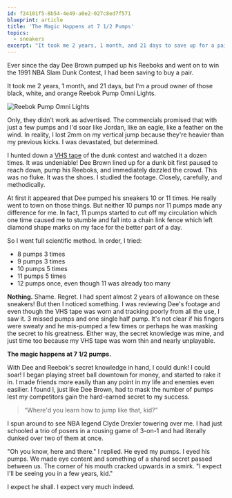 ```yaml
---
id: f24101f5-8b54-4e49-a0e2-027c8ed7f571
blueprint: article
title: 'The Magic Happens at 7 1/2 Pumps'
topics:
  - sneakers
excerpt: "It took me 2 years, 1 month, and 21 days to save up for a pair of Reebok Pumps. When I finally got them, they didn't work as advertised. Or did they?"
---
```

Ever since the day Dee Brown pumped up his Reeboks and went on to win the 1991 NBA Slam Dunk Contest, I had been saving to buy a pair.

It took me 2 years, 1 month, and 21 days, but I'm a proud owner of those black, white, and orange Reebok Pump Omni Lights.

![Reebok Pump Omni Lights](/assets/content/reebok-pumps.jpg)

Only, they didn't work as advertised. The commercials promised that with just a few pumps and I'd soar like Jordan, like an eagle, like a feather on the wind. In reality, I lost 2mm on my vertical jump because they're heavier than my previous kicks. I was devastated, but determined.

I hunted down a [VHS tape](https://www.youtube.com/watch?v=6uD8ZqkoM5E) of the dunk contest and watched it a dozen times. It was undeniable! Dee Brown lined up for a dunk bit first paused to reach down, pump his Reeboks, and immediately dazzled the crowd. This was no fluke. It was the shoes. I studied the footage. Closely, carefully, and methodically.

At first it appeared that Dee pumped his sneakers 10 or 11 times. He really went to town on those things. But neither 10 pumps nor 11 pumps made any difference for me. In fact, 11 pumps started to cut off my circulation which one time caused me to stumble and fall into a chain link fence which left diamond shape marks on my face for the better part of a day.

So I went full scientific method. In order, I tried:

- 8 pumps 3 times
- 9 pumps 3 times
- 10 pumps 5 times
- 11 pumps 5 times
- 12 pumps once, even though 11 was already too many

**Nothing.** Shame. Regret. I had spent almost 2 years of allowance on these sneakers! But then I noticed something. I was reviewing Dee's footage and even though the VHS tape was worn and tracking poorly from all the use, I saw it. 3 missed pumps and one single half pump. It's not clear if his fingers were sweaty and he mis-pumped a few times or perhaps he was masking the secret to his greatness. Either way, the secret knowledge was mine, and just time too because my VHS tape was worn thin and nearly unplayable.

**The magic happens at 7 1/2 pumps.**

With Dee and Reebok's secret knowledge in hand, I could dunk! I could soar! I began playing street ball downtown for money, and started to rake it in. I made friends more easily than any point in my life and enemies even easilier. I found I, just like Dee Brown, had to mask the number of pumps lest my competitors gain the hard-earned secret to my success.

> &ldquo;Where'd you learn how to jump like that, kid?&rdquo;

I spun around to see NBA legend Clyde Drexler towering over me. I had just schooled a trio of posers in a rousing game of 3-on-1 and had literally dunked over two of them at once.

"Oh you know, here and there." I replied. He eyed my pumps. I eyed his pumps. We made eye content and something of a shared secret passed between us. The corner of his mouth cracked upwards in a smirk. "I expect I'll be seeing you in a few years, kid."

I expect he shall. I expect very much indeed.
